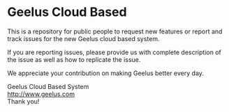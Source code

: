 # Geelus Cloud Based
This is a repository for public people to request new features or report and track issues for the new Geelus cloud based system.

If you are reporting issues, please provide us with complete description of the issue as well as how to replicate the issue.

We appreciate your contribution on making Geelus better every day. 

Geelus Cloud Based System<br>
http://www.geelus.com<br>
Thank you!<br>
